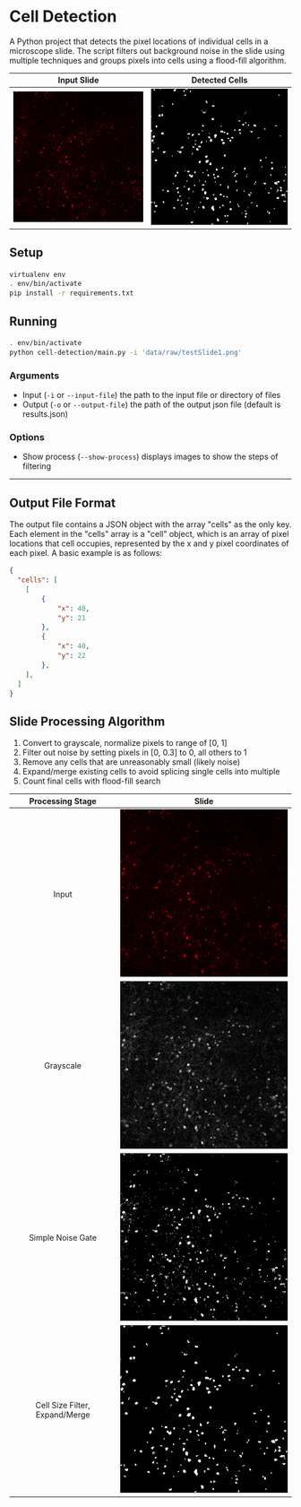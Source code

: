 # Cell Detection

A Python project that detects the pixel locations of individual cells in a microscope slide. The script filters out background noise in the slide using multiple techniques and groups pixels into cells using a flood-fill algorithm.

Input Slide                |  Detected Cells
:-------------------------:|:-------------------------:
![](./media/InputImage.png)|![](./media/Figure_3.png)

## Setup
```bash
virtualenv env
. env/bin/activate
pip install -r requirements.txt
```

## Running
```bash
. env/bin/activate
python cell-detection/main.py -i 'data/raw/testSlide1.png'
```

### Arguments
- Input (```-i``` or ```--input-file```) the path to the input file or directory of files
- Output (```-o``` or ```--output-file```) the path of the output json file (default is results.json)

### Options
- Show process (```--show-process```) displays images to show the steps of filtering

---

## Output File Format
The output file contains a JSON object with the array "cells" as the only key. Each element in the "cells" array is a "cell" object, which is an array of pixel locations that cell occupies, represented by the x and y pixel coordinates of each pixel. A basic example is as follows:
```json
{
  "cells": [
    [
        {
            "x": 40,
            "y": 21
        },
        {
            "x": 40,
            "y": 22
        },
    ],
  ]
}
```

## Slide Processing Algorithm
1. Convert to grayscale, normalize pixels to range of [0, 1]
2. Filter out noise by setting pixels in [0, 0.3] to 0, all others to 1
3. Remove any cells that are unreasonably small (likely noise)
4. Expand/merge existing cells to avoid splicing single cells into multiple
4. Count final cells with flood-fill search

Processing Stage  |  Slide
:----------------:|:-------------------------:
Input             |![](./media/InputImage.png)
Grayscale         |![](./media/Figure_1.png)
Simple Noise Gate |![](./media/Figure_2.png)
Cell Size Filter, Expand/Merge  |![](./media/Figure_3.png)

